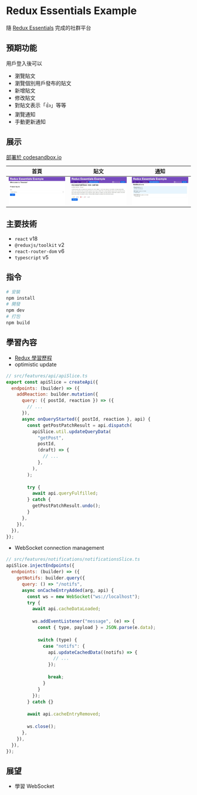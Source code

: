 # Redux Essentials Example

隨 [Redux Essentials] 完成的社群平台

[Redux Essentials]: https://redux.js.org/tutorials/essentials/part-1-overview-concepts

## 預期功能

用戶登入後可以

- 瀏覽貼文
- 瀏覽個別用戶發布的貼文
- 新增貼文
- 修改貼文
- 對貼文表示「👍」等等
- 瀏覽通知
- 手動更新通知

## 展示

[部署於 codesandbox.io]()

| 首頁    | 貼文    | 通知      |
| ------- | ------- | --------- |
| ![root] | ![post] | ![notifs] |

[root]: https://github.com/nepikn/redux-essentials/blob/main/screenshots/root.jpeg
[post]: https://github.com/nepikn/redux-essentials/blob/main/screenshots/post.jpeg
[notifs]: https://github.com/nepikn/redux-essentials/blob/main/screenshots/notifs.jpeg

## 主要技術

- `react` v18
- `@reduxjs/toolkit` v2
- `react-router-dom` v6
- `typescript` v5

## 指令

```bash
# 安裝
npm install
# 開發
npm dev
# 打包
npm build
```

## 學習內容

- [Redux 學習歷程](https://hackmd.io/Kic_y5eZQZeM_9MjPJublw?view#reduxjstoolkit-v2)
- optimistic update

```javascript
// src/features/api/apiSlice.ts
export const apiSlice = createApi({
  endpoints: (builder) => ({
    addReaction: builder.mutation({
      query: ({ postId, reaction }) => ({
        // ...
      }),
      async onQueryStarted({ postId, reaction }, api) {
        const getPostPatchResult = api.dispatch(
          apiSlice.util.updateQueryData(
            "getPost",
            postId,
            (draft) => {
              // ...
            },
          ),
        );

        try {
          await api.queryFulfilled;
        } catch {
          getPostPatchResult.undo();
        }
      },
    }),
  }),
});
```

- WebSocket connection management

```javascript
// src/features/notifications/notificationsSlice.ts
apiSlice.injectEndpoints({
  endpoints: (builder) => ({
    getNotifs: builder.query({
      query: () => "/notifs",
      async onCacheEntryAdded(arg, api) {
        const ws = new WebSocket("ws://localhost");
        try {
          await api.cacheDataLoaded;

          ws.addEventListener("message", (e) => {
            const { type, payload } = JSON.parse(e.data);

            switch (type) {
              case "notifs": {
                api.updateCachedData((notifs) => {
                  // ...
                });

                break;
              }
            }
          });
        } catch {}

        await api.cacheEntryRemoved;

        ws.close();
      },
    }),
  }),
});
```

## 展望

- 學習 WebSocket
